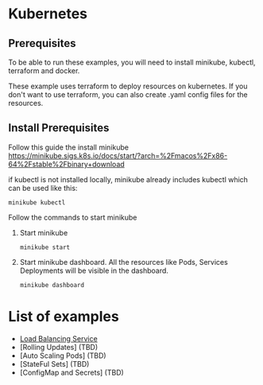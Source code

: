 # Kubernetes

## Prerequisites

To be able to run these examples, you will need to install minikube, kubectl, terraform and docker.

These example uses terraform to deploy resources on kubernetes. If you don't want to use terraform, you can also create .yaml config files for the resources.

## Install Prerequisites

Follow this guide the install minikube
https://minikube.sigs.k8s.io/docs/start/?arch=%2Fmacos%2Fx86-64%2Fstable%2Fbinary+download

if kubectl is not installed locally, minikube already includes kubectl which can be used like this:

```
minikube kubectl
```

Follow the commands to start minikube

1. Start minikube
    ```
    minikube start
    ```

2. Start minikube dashboard. All the resources like Pods, Services Deployments will be visible in the dashboard.
    ```
    minikube dashboard
    ```

# List of examples

- [Load Balancing Service](/Examples/LoadBalancingService/)
- [Rolling Updates] (TBD)
- [Auto Scaling Pods] (TBD)
- [StateFul Sets] (TBD)
- [ConfigMap and Secrets] (TBD)
